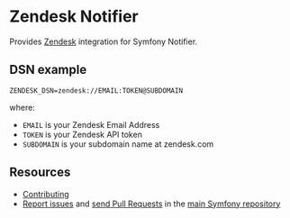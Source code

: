 Zendesk Notifier
================

Provides [Zendesk](https://www.zendesk.com) integration for Symfony Notifier.

DSN example
-----------

```
ZENDESK_DSN=zendesk://EMAIL:TOKEN@SUBDOMAIN
```

where:
 - `EMAIL` is your Zendesk Email Address
 - `TOKEN` is your Zendesk API token
 - `SUBDOMAIN` is your subdomain name at zendesk.com

Resources
---------

 * [Contributing](https://symfony.com/doc/current/contributing/index.html)
 * [Report issues](https://github.com/symfony/symfony/issues) and
   [send Pull Requests](https://github.com/symfony/symfony/pulls)
   in the [main Symfony repository](https://github.com/symfony/symfony)
